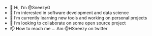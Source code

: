 - 👋 Hi, I’m @SneezyG
- 👀 I’m interested in software development and data science
- 🌱 I’m currently learning new tools and working on personal projects
- 💞️ I’m looking to collaborate on some open source project
- 📫 How to reach me ... Am @HSneezy on twitter

<!---
SneezyG/SneezyG is a ✨ special ✨ repository because its `README.md` (this file) appears on your GitHub profile.
You can click the Preview link to take a look at your changes.
--->
